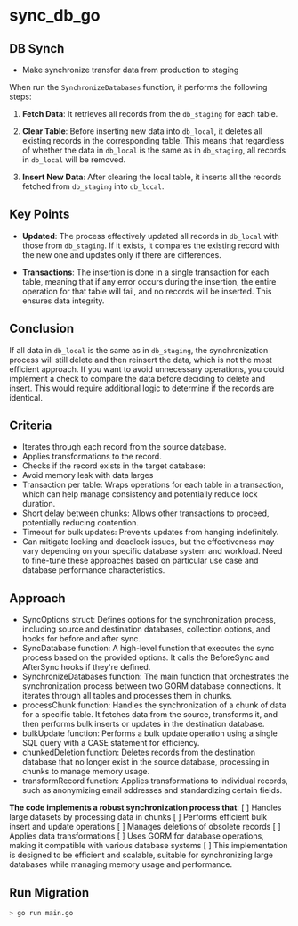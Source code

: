# sync_db_go

## DB Synch

- Make synchronize transfer data from production to staging

When  run the `SynchronizeDatabases` function, it performs the following steps:

1. **Fetch Data**: It retrieves all records from the `db_staging` for each table.

2. **Clear Table**: Before inserting new data into `db_local`, it deletes all existing records in the corresponding table. This means that regardless of whether the data in `db_local` is the same as in `db_staging`, all records in `db_local` will be removed.

3. **Insert New Data**: After clearing the local table, it inserts all the records fetched from `db_staging` into `db_local`.

## Key Points

- **Updated**: The process effectively updated all records in `db_local` with those from `db_staging`. If it exists, it compares the existing record with the new one and updates only if there are differences.
  
- **Transactions**: The insertion is done in a single transaction for each table, meaning that if any error occurs during the insertion, the entire operation for that table will fail, and no records will be inserted. This ensures data integrity.

## Conclusion

If all data in `db_local` is the same as in `db_staging`, the synchronization process will still delete and then reinsert the data, which is not the most efficient approach. If you want to avoid unnecessary operations, you could implement a check to compare the data before deciding to delete and insert. This would require additional logic to determine if the records are identical.

## Criteria

- Iterates through each record from the source database.
- Applies transformations to the record.
- Checks if the record exists in the target database:
- Avoid memory leak with data larges
- Transaction per table: Wraps operations for each table in a transaction, which can help manage consistency and potentially reduce lock duration.
- Short delay between chunks: Allows other transactions to proceed, potentially reducing contention.
- Timeout for bulk updates: Prevents updates from hanging indefinitely.
- Can mitigate locking and deadlock issues, but the effectiveness may vary depending on your specific database system and workload. Need to fine-tune these approaches based on particular use case and database performance characteristics.

## Approach

- SyncOptions struct: Defines options for the synchronization process, including source and destination databases, collection options, and hooks for before and after sync.
- SyncDatabase function: A high-level function that executes the sync process based on the provided options. It calls the BeforeSync and AfterSync hooks if they're defined.
- SynchronizeDatabases function: The main function that orchestrates the synchronization process between two GORM database connections. It iterates through all tables and processes them in chunks.
- processChunk function: Handles the synchronization of a chunk of data for a specific table. It fetches data from the source, transforms it, and then performs bulk inserts or updates in the destination database.
- bulkUpdate function: Performs a bulk update operation using a single SQL query with a CASE statement for efficiency.
- chunkedDeletion function: Deletes records from the destination database that no longer exist in the source database, processing in chunks to manage memory usage.
- transformRecord function: Applies transformations to individual records, such as anonymizing email addresses and standardizing certain fields.

**The code implements a robust synchronization process that**:
[ ] Handles large datasets by processing data in chunks
[ ] Performs efficient bulk insert and update operations
[ ] Manages deletions of obsolete records
[ ] Applies data transformations
[ ] Uses GORM for database operations, making it compatible with various database systems
[ ] This implementation is designed to be efficient and scalable, suitable for synchronizing large databases while managing memory usage and performance.

## Run Migration

```bash
> go run main.go
```
